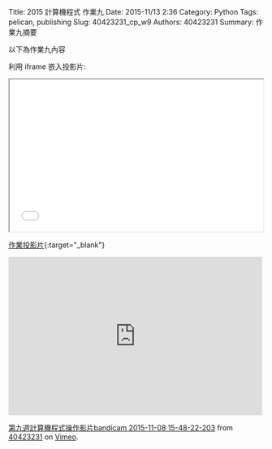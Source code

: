 Title: 2015 計算機程式 作業九
Date: 2015-11/13 2:36
Category: Python
Tags: pelican, publishing
Slug: 40423231_cp_w9
Authors: 40423231
Summary: 作業九摘要

以下為作業九內容

利用 iframe 嵌入投影片:

<iframe src="40423231_cp_w9_p.html" width="500" height="300"></iframe>

[作業投影片](40423231_cp_w9_p.html){:target="_blank"}

<iframe src="https://player.vimeo.com/video/145030461" width="500" height="313" frameborder="0" webkitallowfullscreen mozallowfullscreen allowfullscreen></iframe> <p><a href="https://vimeo.com/145030461">第九週計算機程式操作影片bandicam 2015-11-08 15-48-22-203</a> from <a href="https://vimeo.com/user45597735">40423231</a> on <a href="https://vimeo.com">Vimeo</a>.</p>